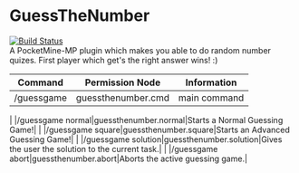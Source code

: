 # GuessTheNumber
[![Build Status](https://travis-ci.org/SalmonGER/GuessTheNumber.svg?branch=master)](https://travis-ci.org/SalmonGER/GuessTheNumber)</br>
A PocketMine-MP plugin which makes you able to do random number quizes. First player which get's the right answer wins! :)

| Command | Permission Node | Information |
|---------|------------|-------------|
|/guessgame | guessthenumber.cmd | main command
|
|/guessgame normal|guessthenumber.normal|Starts a Normal Guessing Game!|
|
|/guessgame square|guessthenumber.square|Starts an Advanced Guessing Game!|
|
|/guessgame solution|guessthenumber.solution|Gives the user the solution to the current task.|
|
|/guessgame abort|guessthenumber.abort|Aborts the active guessing game.|
